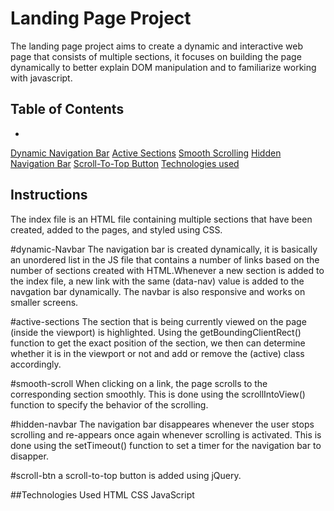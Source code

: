 # Landing Page Project



The landing page project aims to create a dynamic and interactive web page that consists of multiple sections, 
it focuses on building the page dynamically to better explain DOM manipulation and to familiarize working with javascript.


## Table of Contents

* 

  [Dynamic Navigation Bar](#dynamic-navbar)
  [Active Sections](#active-sections)
  [Smooth Scrolling](#smooth-scroll)
  [Hidden Navigation Bar](#hidden-navbar)
  [Scroll-To-Top Button](#scroll-btn)
  [Technologies used](#tech-used)


## Instructions


The index file is an HTML file containing multiple sections that have been created, added to the pages,
and styled using CSS. 


#dynamic-Navbar
The navigation bar is created dynamically, it is basically an unordered list in the JS file that contains a number of links
based on the number of sections created with HTML.Whenever a new section is added to the index file, a new link with the same 
(data-nav) value is added to the navgation bar dynamically. The navbar is also responsive and works on smaller screens.


#active-sections
The section that is being currently viewed on the page (inside the viewport) is highlighted.
Using the getBoundingClientRect() function to get the exact position of the section, we then can determine whether
it is in the viewport or not and add or remove the (active) class accordingly.


#smooth-scroll
When clicking on a link, the page scrolls to the corresponding section smoothly.
This is done using the scrollIntoView() function to specify the behavior of the scrolling.


#hidden-navbar
The navigation bar disappeares whenever the user stops scrolling and re-appears once again whenever scrolling is activated.
This is done using the setTimeout() function to set a timer for the navigation bar to disapper.


#scroll-btn
a scroll-to-top button is added using jQuery.


##Technologies Used
HTML
CSS
JavaScript
